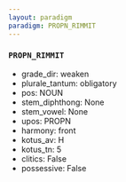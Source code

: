 ```yaml
---
layout: paradigm
paradigm: PROPN_RIMMIT
---
```

### ` PROPN_RIMMIT `


* grade_dir: weaken
* plurale_tantum: obligatory
* pos: NOUN
* stem_diphthong: None
* stem_vowel: None
* upos: PROPN
* harmony: front
* kotus_av: H
* kotus_tn: 5
* clitics: False
* possessive: False
